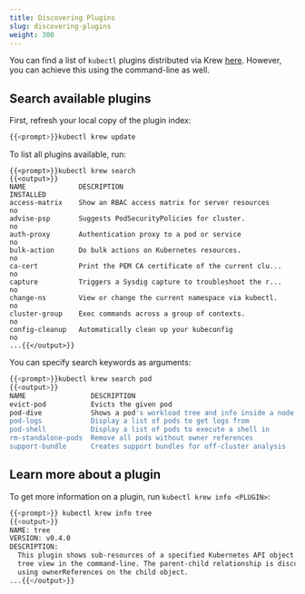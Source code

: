 ```yaml
---
title: Discovering Plugins
slug: discovering-plugins
weight: 300
---
```


You can find a list of `kubectl` plugins distributed via Krew [here][list].
However, you can achieve this using the command-line as well.

## Search available plugins

First, refresh your local copy of the plugin index:

```sh
{{<prompt>}}kubectl krew update
```

To list all plugins available, run:

```text
{{<prompt>}}kubectl krew search
{{<output>}}
NAME             DESCRIPTION                                         INSTALLED
access-matrix    Show an RBAC access matrix for server resources     no
advise-psp       Suggests PodSecurityPolicies for cluster.           no
auth-proxy       Authentication proxy to a pod or service            no
bulk-action      Do bulk actions on Kubernetes resources.            no
ca-cert          Print the PEM CA certificate of the current clu...  no
capture          Triggers a Sysdig capture to troubleshoot the r...  no
change-ns        View or change the current namespace via kubectl.   no
cluster-group    Exec commands across a group of contexts.           no
config-cleanup   Automatically clean up your kubeconfig              no
...{{</output>}}
```
You can specify search keywords as arguments:

```sh
{{<prompt>}}kubectl krew search pod
{{<output>}}
NAME                DESCRIPTION                                         INSTALLED
evict-pod           Evicts the given pod                                no
pod-dive            Shows a pod's workload tree and info inside a node  no
pod-logs            Display a list of pods to get logs from             no
pod-shell           Display a list of pods to execute a shell in        no
rm-standalone-pods  Remove all pods without owner references            no
support-bundle      Creates support bundles for off-cluster analysis    no{{</output>}}
```

## Learn more about a plugin

To get more information on a plugin, run `kubectl krew info <PLUGIN>`:

```sh
{{<prompt>}} kubectl krew info tree
{{<output>}}
NAME: tree
VERSION: v0.4.0
DESCRIPTION:
  This plugin shows sub-resources of a specified Kubernetes API object in a
  tree view in the command-line. The parent-child relationship is discovered
  using ownerReferences on the child object.
...{{</output>}}
```


[list]: https://github.com/kubernetes-sigs/krew-index/blob/master/plugins.md
